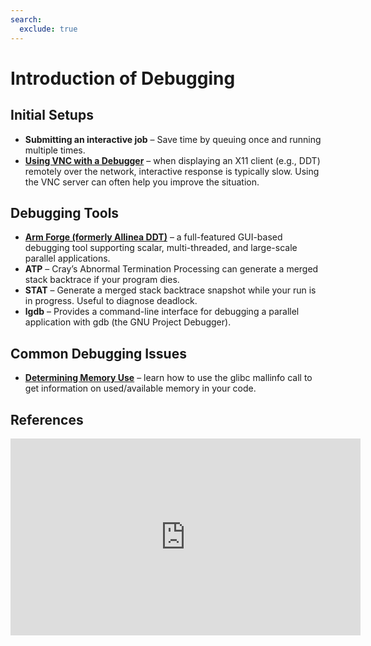 ```yaml
---
search:
  exclude: true
---
```


# Introduction of Debugging
## Initial Setups
- **Submitting an interactive job** – Save time by queuing once and running multiple times.
- **[Using VNC with a Debugger](https://www.alcf.anl.gov/support-center/using-vnc-debugger-bgq)** – when displaying an X11 client (e.g., DDT) remotely over the network, interactive response is typically slow. Using the VNC server can often help you improve the situation.

## Debugging Tools
- **[Arm Forge (formerly Allinea DDT)](https://www.arm.com/products/development-tools/server-and-hpc/forge)** – a full-featured GUI-based debugging tool supporting scalar, multi-threaded, and large-scale parallel applications.
- **ATP** – Cray’s Abnormal Termination Processing can generate a merged stack backtrace if your program dies.
- **STAT** – Generate a merged stack backtrace snapshot while your run is in progress.  Useful to diagnose deadlock.
- **lgdb** – Provides a command-line interface for debugging a parallel application with gdb (the GNU Project Debugger).

## Common Debugging Issues
- **[Determining Memory Use](http://www.alcf.anl.gov/user-guides/determining-memory-use)** – learn how to use the glibc mallinfo call to get information on used/available memory in your code.

## References
<iframe width="560" height="315" src="https://www.youtube.com/embed/fg-6yFZI25o" title="YouTube video player" frameborder="0" allow="accelerometer; autoplay; clipboard-write; encrypted-media; gyroscope; picture-in-picture" allowfullscreen></iframe>
